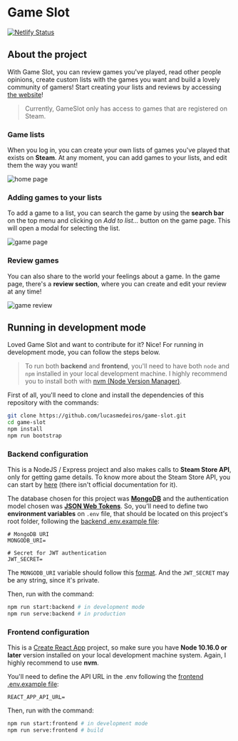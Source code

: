 # Game Slot
[![Netlify Status](https://api.netlify.com/api/v1/badges/087ef7a3-dac9-4df1-bfec-80a6dc368298/deploy-status)](https://app.netlify.com/sites/gameslot/deploys)

## About the project

With Game Slot, you can review games you've played, read other people opinions, create custom lists with the games you want and build a lovely community of gamers! Start creating your lists and reviews by accessing [the website](https://gameslot.netlify.app/)!

> Currently, GameSlot only has access to games that are registered on Steam.

### Game lists

When you log in, you can create your own lists of games you've played that exists on **Steam**. At any moment, you can add games to your lists, and edit them the way you want!

![home page](https://i.imgur.com/wBcUTtx.png)

### Adding games to your lists

To add a game to a list, you can search the game by using the **search bar** on the top menu and clicking on *Add to list...* button on the game page. This will open a modal for selecting the list.

![game page](https://i.imgur.com/x5yrViD.png)

### Review games

You can also share to the world your feelings about a game. In the game page, there's a **review section**, where you can create and edit your review at any time!

![game review](https://i.imgur.com/eWDd5Co.png)

## Running in development mode

Loved Game Slot and want to contribute for it? Nice! For running in development mode, you can follow the steps below.

> To run both **backend** and **frontend**, you'll need to have both `node` and `npm` installed in your local development machine. I highly recommend you to install both with [nvm (Node Version Manager)](https://github.com/nvm-sh/nvm#installing-and-updating).

First of all, you'll need to clone and install the dependencies of this repository with the commands:

```zsh
git clone https://github.com/lucasmedeiros/game-slot.git
cd game-slot
npm install
npm run bootstrap
```

### Backend configuration

This is a NodeJS / Express project and also makes calls to **Steam Store API**, only for getting game details. To know more about the Steam Store API, you can start by [here](https://stackoverflow.com/q/41318655/11125096) (there isn't official documentation for it).

The database chosen for this project was **[MongoDB](https://www.mongodb.com/)** and the authentication model chosen was **[JSON Web Tokens](https://jwt.io/)**. So, you'll need to define two **environment variables** on `.env` file, that should be located on this project's root folder, following the [backend .env.example file](./game-slot/backend/.env.example):

```env
# MongoDB URI
MONGODB_URI=

# Secret for JWT authentication
JWT_SECRET=
```

The `MONGODB_URI` variable should follow this [format](https://docs.mongodb.com/manual/reference/connection-string/). And the `JWT_SECRET` may be any string, since it's private.

Then, run with the command:

```zsh
npm run start:backend # in development mode
npm run serve:backend # in production
```

### Frontend configuration

This is a [Create React App](https://create-react-app.dev/) project, so make sure you have **Node 10.16.0 or later** version installed on your local development machine system. Again, I highly recommend to use **nvm**.

You'll need to define the API URL in the .env following the [frontend .env.example file](./game-slot/frontend/.env.example):

```env
REACT_APP_API_URL=
```

Then, run with the command:

```zsh
npm run start:frontend # in development mode
npm run serve:frontend # build
```
